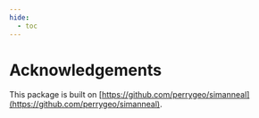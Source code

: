 ```yaml
---
hide:
  - toc
---
```


# Acknowledgements

This package is built on [https://github.com/perrygeo/simanneal](https://github.com/perrygeo/simanneal).